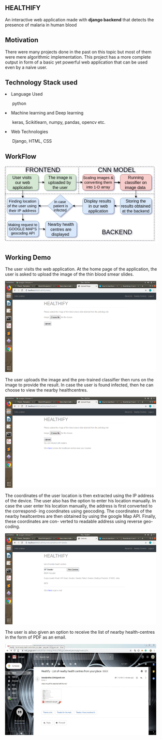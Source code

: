 <h2>HEALTHIFY</h2>
<p>An interactive web application made with <b>django backend</b> that detects the presence of malaria in human blood</p>

<h2>Motivation</h2>
<p>There were many projects done in the past on this topic but most of them were mere algorithmic implementation. This project has a more complete output in form of a basic yet powerful web application that can be used even by a naive user.</p>

<h2>Technology Stack used </h2>
<p>
  <li>Language Used </li>
    <ul>python</ul>
  <li>Machine learning and Deep learning</li>
    <ul>keras, Scikitlearn, numpy, pandas, opencv etc.</ul>
  <li> Web Technologies</li>
    <ul>Django, HTML, CSS </ul>
</p>

<h2>WorkFlow</h2>
<p><img src="worflowdiagram.jpg"/></p>

<h2>Working Demo </h2>
<p>The user visits the web application. At the home page of the application, the user
is asked to upload the image of the thin blood smear slides.</p>
<p><img src="indexPage.png"/ height=300px width=500px></p>
<p>The user uploads the image and the pre-trained classifier then runs on the image
to provide the result. In case the user is found infected, then he can choose to
view the nearby healthcentres.</p>
<p><img src="uploadForm.png"/ height=300px width=500px></p>
<p>The coordinates of the user location is then extracted using the IP address of the
device. The user also has the option to enter his location manually. In case the
user enter his location manually, the address is first converted to the correspond-
ing coordinates using geocoding. The coordinates of the nearby healtcentres are
then obtained by using the google Map API. Finally, these coordinates are con-
verted to readable address using reverse geo-coding.</p>
<p><img src="centresDisplay.png"/ height=300px width=500px></p>
<p>The user is also given an option to receive the list of nearby health-centres in the
form of PDF as an email.</p>
<p><img src="mailReceived.JPG"/ height=300px width=500px></p>

